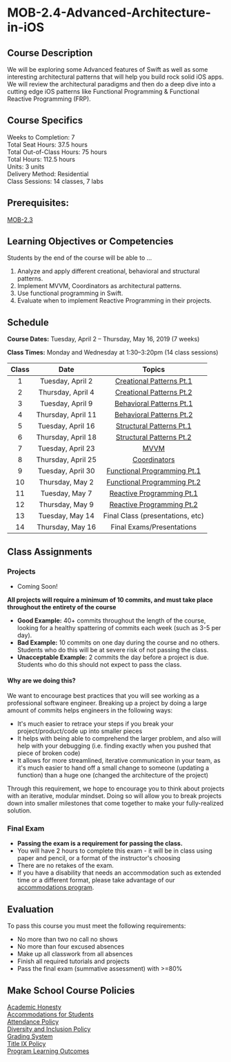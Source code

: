 # MOB-2.4-Advanced-Architecture-in-iOS

## Course Description

We will be exploring some Advanced features of Swift as well as some interesting architectural patterns that will help you build rock solid iOS apps. We will review the architectural paradigms and then do a deep dive into a cutting edge iOS patterns like Functional Programming & Functional Reactive Programming (FRP).

## Course Specifics

Weeks to Completion:  7 <br>
Total Seat Hours:  37.5 hours <br>
Total Out-of-Class Hours: 75 hours <br>
Total Hours: 112.5 hours <br>
Units:  3 units <br>
Delivery Method:  Residential <br>
Class Sessions:  14 classes, 7 labs

## Prerequisites:  

[MOB-2.3](https://github.com/Make-School-Courses/MOB-2.3-Concurrency-Parallelism-in-iOS)

## Learning Objectives or Competencies

Students by the end of the course will be able to ...

1. Analyze and apply different creational, behavioral and structural patterns.
1. Implement MVVM, Coordinators as architectural patterns.
1. Use functional programming in Swift.
1. Evaluate when to implement Reactive Programming in their projects.

## Schedule

**Course Dates:** Tuesday, April 2 – Thursday, May 16, 2019 (7 weeks)

**Class Times:** Monday and Wednesday at 1:30–3:20pm (14 class sessions)

| Class |          Date          |                 Topics                  |
|:-----:|:----------------------:|:---------------------------------------:|
|  1 |  Tuesday, April 2                         | [Creational Patterns Pt.1] |
|  2 |  Thursday, April 4                      | [Creational Patterns Pt.2]  |
|  3 |  Tuesday, April 9                         | [Behavioral Patterns Pt.1]  |
|  4 |  Thursday, April 11                     | [Behavioral Patterns Pt.2] |
|  5 |  Tuesday, April 16                        | [Structural Patterns Pt.1]|
|  6 |  Thursday, April 18                     | [Structural Patterns Pt.2] |
|  7 |  Tuesday, April 23                        | [MVVM] |
|  8 |  Thursday, April 25                     | [Coordinators] |
|  9 |  Tuesday, April 30                        | [Functional Programming Pt.1]
| 10 |  Thursday, May 2                        | [Functional Programming Pt.2] |
| 11 |  Tuesday, May 7                           | [Reactive Programming Pt.1]  |  
| 12 |  Thursday, May 9                        | [Reactive Programming Pt.2] |
| 13 |  Tuesday, May 14                          | Final Class (presentations, etc) |
| 14 |  Thursday, May 16                       | Final Exams/Presentations |

[Creational Patterns Pt.1]: Lessons/01-Creational-PatternsPt.1/Lesson1.md
[Creational Patterns Pt.2]: Lessons/Lesson2.md
[Behavioral Patterns Pt.1]: Lessons/Lesson3.md
[Behavioral Patterns Pt.2]: Lessons/Lesson4.md
[Structural Patterns Pt.1]: Lessons/Lesson5.md
[Structural Patterns Pt.2]: Lessons/Lesson6.md
[MVVM]: Lessons/Lesson7.md
[Coordinators]: Lessons/Lesson8.md
[Functional Programming Pt.1]: Lessons/Lesson9.md
[Functional Programming Pt.2]: Lessons/Lesson10.md
[Reactive Programming Pt.1]: Lessons/Lesson11.md
[Reactive Programming Pt.2]: Lessons/Lesson12.md

## Class Assignments

### Projects
- Coming Soon!

**All projects will require a minimum of 10 commits, and must take place throughout the entirety of the course**

- **Good Example:** 40+ commits throughout the length of the course, looking for a healthy spattering of commits each week (such as 3-5 per day).
- **Bad Example:** 10 commits on one day during the course and no others. Students who do this will be at severe risk of not passing the class.
- **Unacceptable Example:** 2 commits the day before a project is due. Students who do this should not expect to pass the class.

#### Why are we doing this?

We want to encourage best practices that you will see working as a professional software engineer. Breaking up a project by doing a large amount of commits helps engineers in the following ways:

- It's much easier to retrace your steps if you break your project/product/code up into smaller pieces
- It helps with being able to comprehend the larger problem, and also will help with your debugging (i.e. finding exactly when you pushed that piece of broken code)
- It allows for more streamlined, iterative communication in your team, as it's much easier to hand off a small change to someone (updating a function) than a huge one (changed the architecture of the project)

Through this requirement, we hope to encourage you to think about projects with an iterative, modular mindset. Doing so will allow you to break projects down into smaller milestones that come together to make your fully-realized solution.


### Final Exam

-  **Passing the exam is a requirement for passing the class.**
- You will have 2 hours to complete this exam - it will be in class using paper and pencil, or a format of the instructor's choosing
- There are no retakes of the exam.
- If you have a disability that needs an accommodation such as extended time or a different format, please take advantage of our [accommodations program](make.sc/disability-policy).

## Evaluation

To pass this course you must meet the following requirements:

- No more than two no call no shows
- No more than four excused absences
- Make up all classwork from all absences
- Finish all required tutorials and projects
- Pass the final exam (summative assessment) with >=80%


## Make School Course Policies

[Academic Honesty](https://make.sc/academic-honesty)<br>
[Accommodations for Students](https://make.sc/accommodations-for-students)<br>
[Attendance Policy](https://make.sc/attendance-policy)  
[Diversity and Inclusion Policy](https://make.sc/diversity-and-inclusion-policy)<br>
[Grading System](https://make.sc/grading-system)
<br>
[Title IX Policy](https://make.sc/title-ix-policy)<br>
[Program Learning Outcomes](https://make.sc/program-learning-outcomes)
